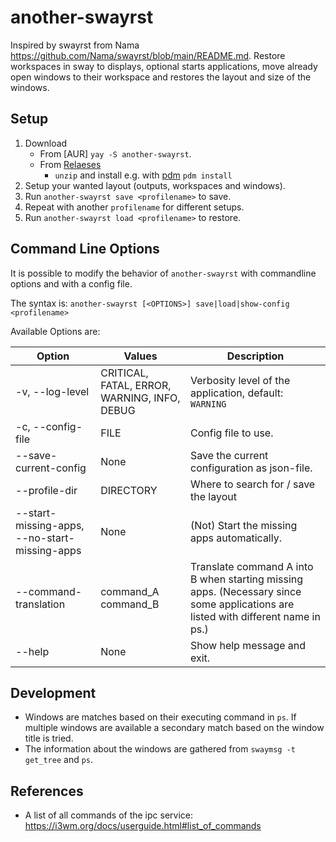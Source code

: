 # another-swayrst

Inspired by swayrst from Nama <https://github.com/Nama/swayrst/blob/main/README.md>.
Restore workspaces in sway to displays, optional starts applications, move already open windows to their workspace and restores the layout and size of the windows.

## Setup

1. Download
    * From [AUR] `yay -S another-swayrst`.
    * From [Relaeses](https://github.com/afaul/another-swayrst/releases)
        * `unzip` and install e.g. with [pdm](https://pdm-project.org/latest/) `pdm install`
1. Setup your wanted layout (outputs, workspaces and windows).
1. Run `another-swayrst save <profilename>` to save.
1. Repeat with another `profilename` for different setups.
1. Run `another-swayrst load <profilename>` to restore.

## Command Line Options

It is possible to modify the behavior of `another-swayrst` with commandline options and with a config file.

The syntax is: `another-swayrst [<OPTIONS>] save|load|show-config <profilename>`

Available Options are:

| Option | Values | Description |
| --- | --- | --- |
| -v, --log-level | CRITICAL, FATAL, ERROR, WARNING, INFO, DEBUG | Verbosity level of the application, default: `WARNING` |
| -c, --config-file | FILE | Config file to use. |
| --save-current-config | None | Save the current configuration as json-file. |
| --profile-dir | DIRECTORY | Where to search for / save the layout |
| --start-missing-apps, --no-start-missing-apps | None |  (Not) Start the missing apps automatically. |
| --command-translation | command_A command_B | Translate command A into B when                               starting missing apps. (Necessary since some applications are listed with different name in ps.) |
| --help | None | Show help message and exit. |

## Development

* Windows are matches based on their executing command in `ps`. If multiple windows are available a secondary match based on the window title is tried.
* The information about the windows are gathered from `swaymsg -t get_tree` and `ps`.

## References

* A list of all commands of the ipc service: <https://i3wm.org/docs/userguide.html#list_of_commands>
